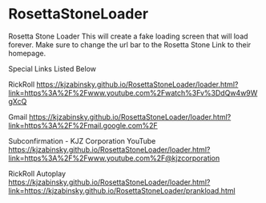 # RosettaStoneLoader
Rosetta Stone Loader
This will create a fake loading screen that will load forever.
Make sure to change the url bar to the Rosetta Stone Link to their homepage.

Special Links Listed Below

RickRoll
https://kjzabinsky.github.io/RosettaStoneLoader/loader.html?link=https%3A%2F%2Fwww.youtube.com%2Fwatch%3Fv%3DdQw4w9WgXcQ

Gmail
https://kjzabinsky.github.io/RosettaStoneLoader/loader.html?link=https%3A%2F%2Fmail.google.com%2F

Subconfirmation - KJZ Corporation YouTube
https://kjzabinsky.github.io/RosettaStoneLoader/loader.html?link=https%3A%2F%2Fwww.youtube.com%2F@kjzcorporation

RickRoll Autoplay
https://kjzabinsky.github.io/RosettaStoneLoader/loader.html?link=https://kjzabinsky.github.io/RosettaStoneLoader/prankload.html
